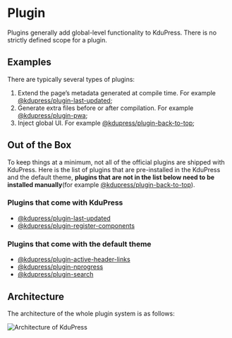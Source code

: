 # Plugin

Plugins generally add global-level functionality to KduPress. There is no strictly defined scope for a plugin.

## Examples

There are typically several types of plugins:

1. Extend the page’s metadata generated at compile time. For example [@kdupress/plugin-last-updated](./official/plugin-last-updated.md);
2. Generate extra files before or after compilation. For example [@kdupress/plugin-pwa](./official/plugin-pwa.md);
3. Inject global UI. For example [@kdupress/plugin-back-to-top](./official/plugin-back-to-top.md);

## Out of the Box

To keep things at a minimum, not all of the official plugins are shipped with KduPress. Here is the list of plugins that are pre-installed in the KduPress and the default theme, **plugins that are not in the list below need to be installed manually**(for example [@kdupress/plugin-back-to-top](./official/plugin-back-to-top.md)).

### Plugins that come with KduPress

- [@kdupress/plugin-last-updated](./official/plugin-last-updated.md)
- [@kdupress/plugin-register-components](./official/plugin-register-components.md)

### Plugins that come with the default theme

- [@kdupress/plugin-active-header-links](./official/plugin-active-header-links.md)
- [@kdupress/plugin-nprogress](./official/plugin-nprogress.md)
- [@kdupress/plugin-search](./official/plugin-search.md)

## Architecture

The architecture of the whole plugin system is as follows:

![Architecture of KduPress](/architecture.png)
